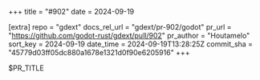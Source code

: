 +++
title = "#902"
date = 2024-09-19

[extra]
repo = "gdext"
docs_rel_url = "gdext/pr-902/godot"
pr_url = "https://github.com/godot-rust/gdext/pull/902"
pr_author = "Houtamelo"
sort_key = 2024-09-19
date_time = 2024-09-19T13:28:25Z
commit_sha = "45779d03ff05dc880a1678e1321d0f90e6205916"
+++

$PR_TITLE
